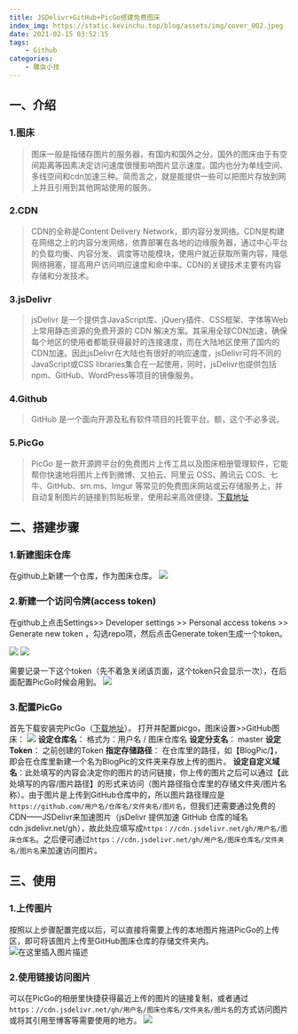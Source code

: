 ```yaml
---
title: JSDelivr+GitHub+PicGo搭建免费图床
index_img: https://static.kevinchu.top/blog/assets/img/cover_002.jpeg
date: 2021-02-15 03:52:15
tags:
    - Github
categories:
    - 雕虫小技
---
```

## 一、介绍
### 1.图床
>图床一般是指储存图片的服务器，有国内和国外之分。国外的图床由于有空间距离等因素决定访问速度很慢影响图片显示速度。国内也分为单线空间、多线空间和cdn加速三种。简而言之，就是能提供一些可以把图片存放到网上并且引用到其他网站使用的服务。

### 2.CDN
>CDN的全称是Content Delivery Network，即内容分发网络。CDN是构建在网络之上的内容分发网络，依靠部署在各地的边缘服务器，通过中心平台的负载均衡、内容分发、调度等功能模块，使用户就近获取所需内容，降低网络拥塞，提高用户访问响应速度和命中率。CDN的关键技术主要有内容存储和分发技术。

### 3.jsDelivr
>jsDelivr 是一个提供含JavaScript库、jQuery插件、CSS框架、字体等Web上常用静态资源的免费开源的 CDN 解决方案。其采用全球CDN加速，确保每个地区的使用者都能获得最好的连接速度，而在大陆地区使用了国内的CDN加速。因此jsDelivr在大陆也有很好的响应速度，jsDelivr可将不同的JavaScript或CSS libraries集合在一起使用，同时，jsDelivr也提供包括npm、GitHub、WordPress等项目的镜像服务。


### 4.Github
>GitHub 是一个面向开源及私有软件项目的托管平台。额，这个不必多说。


### 5.PicGo
>PicGo 是一款开源跨平台的免费图片上传工具以及图床相册管理软件，它能帮你快速地将图片上传到微博、又拍云、阿里云 OSS、腾讯云 COS、七牛、GitHub、sm.ms、Imgur 等常见的免费图床网站或云存储服务上，并自动复制图片的链接到剪贴板里，使用起来高效便捷。[下载地址](https://github.com/Molunerfinn/PicGo/releases)


## 二、搭建步骤
### 1.新建图床仓库
在github上新建一个仓库，作为图床仓库。
![](https://imgconvert.csdnimg.cn/aHR0cHM6Ly9jZG4uanNkZWxpdnIubmV0L2doL0tldmluQ2h1MTk5OC9GaWd1cmVCZWQvQmxvZ1BpYy9ibG9nMjAyMDA3MzBfZmlndXJlYmVkXzAwMS5wbmc?x-oss-process=image/format,png)

### 2.新建一个访问令牌(access token)
在github上点击Settings>> Developer settings >> Personal access tokens >> Generate new token ，勾选repo项，然后点击Generate token生成一个token。

![](https://imgconvert.csdnimg.cn/aHR0cHM6Ly9jZG4uanNkZWxpdnIubmV0L2doL0tldmluQ2h1MTk5OC9GaWd1cmVCZWQvQmxvZ1BpYy9ibG9nMjAyMDA3MzBfZmlndXJlYmVkXzAwMi5wbmc?x-oss-process=image/format,png)
![](https://imgconvert.csdnimg.cn/aHR0cHM6Ly9jZG4uanNkZWxpdnIubmV0L2doL0tldmluQ2h1MTk5OC9GaWd1cmVCZWQvQmxvZ1BpYy9ibG9nMjAyMDA3MzBfZmlndXJlYmVkXzAwMy5wbmc?x-oss-process=image/format,png)

需要记录一下这个token（先不着急关闭该页面，这个token只会显示一次），在后面配置PicGo时候会用到。
![](https://imgconvert.csdnimg.cn/aHR0cHM6Ly9jZG4uanNkZWxpdnIubmV0L2doL0tldmluQ2h1MTk5OC9GaWd1cmVCZWQvQmxvZ1BpYy9ibG9nMjAyMDA3MzBfZmlndXJlYmVkXzAwNC5wbmc?x-oss-process=image/format,png)
### 3.配置PicGo
首先下载安装完PicGo（[下载地址](https://github.com/Molunerfinn/PicGo/releases)）。
打开并配置picgo，图床设置>>GitHub图床：
![](https://imgconvert.csdnimg.cn/aHR0cHM6Ly9jZG4uanNkZWxpdnIubmV0L2doL0tldmluQ2h1MTk5OC9GaWd1cmVCZWQvQmxvZ1BpYy9ibG9nMjAyMDA3MzBfZmlndXJlYmVkXzAwNS5wbmc?x-oss-process=image/format,png)
**设定仓库名**： 格式为：用户名 / 图床仓库名
**设定分支名**： master
**设定Token**： 之前创建的Token
**指定存储路径**： 在仓库里的路径，如【BlogPic/】，即会在仓库里新建一个名为BlogPic的文件夹来存放上传的图片。
 **设定自定义域名**：此处填写的内容会决定你的图片的访问链接，你上传的图片之后可以通过【此处填写的内容/图片路径】的形式来访问（图片路径指仓库里的存储文件夹/图片名称）。由于图片是上传到GitHub仓库中的，所以图片路径理应是`https://github.com/用户名/仓库名/文件夹名/图片名`，但我们还需要通过免费的CDN——JSDelivr来加速图片（jsDelivr 提供加速 GitHub 仓库的域名 cdn.jsdelivr.net/gh），故此处应填写成`https：//cdn.jsdelivr.net/gh/用户名/图床仓库名`。之后便可通过`https：//cdn.jsdelivr.net/gh/用户名/图床仓库名/文件夹名/图片名`来加速访问图片。


## 三、使用
### 1.上传图片
按照以上步骤配置完成以后，可以直接将需要上传的本地图片拖进PicGo的上传区，即可将该图片上传至GitHub图床仓库的存储文件夹内。
![在这里插入图片描述](https://imgconvert.csdnimg.cn/aHR0cHM6Ly9jZG4uanNkZWxpdnIubmV0L2doL0tldmluQ2h1MTk5OC9GaWd1cmVCZWQvQmxvZ1BpYy9ibG9nMjAyMDA3MzBfZmlndXJlYmVkXzAwNi5wbmc?x-oss-process=image/format,png)


### 2.使用链接访问图片
可以在PicGo的相册里快捷获得最近上传的图片的链接复制，或者通过`https：//cdn.jsdelivr.net/gh/用户名/图床仓库名/文件夹名/图片名`的方式访问图片或将其引用至博客等需要使用的地方。
![](https://imgconvert.csdnimg.cn/aHR0cHM6Ly9jZG4uanNkZWxpdnIubmV0L2doL0tldmluQ2h1MTk5OC9GaWd1cmVCZWQvQmxvZ1BpYy9ibG9nMjAyMDA3MzBfZmlndXJlYmVkXzAwNy5wbmc?x-oss-process=image/format,png)
